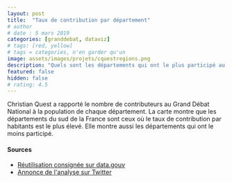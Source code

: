 ```yaml
---
layout: post
title:  "Taux de contribution par département"
# author
# date : 5 mars 2019
categories: [granddebat, dataviz]
# tags: [red, yellow]
# tags = categories, n'en garder qu'un
image: assets/images/projets/cquestregions.png
description: "Quels sont les départements qui ont le plus participé au grand débat?"
featured: false
hidden: false
# rating: 4.5
---
```


Christian Quest a rapporté le nombre de contributeurs au Grand Débat National à la population de chaque département. La carte montre que les départements du sud de la France sont ceux où le taux de contribution par habitants est le plus élevé. Elle montre aussi les départements qui ont le moins participé.        

#### Sources

* [Réutilisation consignée sur data.gouv](https://www.data.gouv.fr/fr/reuses/contributions-rapportees-a-la-population-par-departement-sur-granddebat-fr/)
* [Annonce de l'analyse sur Twitter](https://twitter.com/cq94/status/1093927611959574535)
